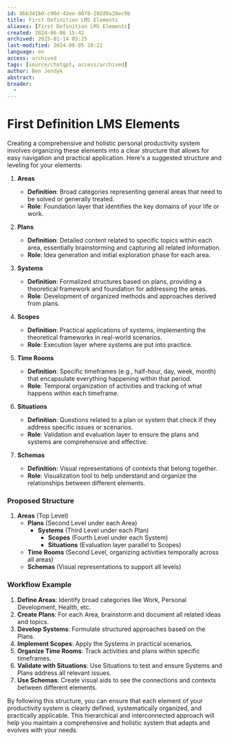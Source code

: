 ```yaml
---
id: 0bb34160-c90d-43ee-8078-202d9a20ec9b
title: First Definition LMS Elements
aliases: [First Definition LMS Elements]
created: 2024-06-06 15:42
archived: 2025-01-14 05:25
last-modified: 2024-08-05 10:21
language: en
access: archived
tags: [source/chatgpt, access/archived]
author: Ben Jendyk
abstract:
broader:
  - 
---
```


# First Definition LMS Elements

Creating a comprehensive and holistic personal productivity system involves organizing these elements into a clear structure that allows for easy navigation and practical application. Here's a suggested structure and leveling for your elements:

1. **Areas**
	- **Definition**: Broad categories representing general areas that need to be solved or generally treated.
	- **Role**: Foundation layer that identifies the key domains of your life or work.

2. **Plans**
	- **Definition**: Detailed content related to specific topics within each area, essentially brainstorming and capturing all related information.
	- **Role**: Idea generation and initial exploration phase for each area.

3. **Systems**
	- **Definition**: Formalized structures based on plans, providing a theoretical framework and foundation for addressing the areas.
	- **Role**: Development of organized methods and approaches derived from plans.

4. **Scopes**
	- **Definition**: Practical applications of systems, implementing the theoretical frameworks in real-world scenarios.
	- **Role**: Execution layer where systems are put into practice.

5. **Time Rooms**
	- **Definition**: Specific timeframes (e.g., half-hour, day, week, month) that encapsulate everything happening within that period.
	- **Role**: Temporal organization of activities and tracking of what happens within each timeframe.

6. **Situations**
	- **Definition**: Questions related to a plan or system that check if they address specific issues or scenarios.
	- **Role**: Validation and evaluation layer to ensure the plans and systems are comprehensive and effective.

7. **Schemas**
	- **Definition**: Visual representations of contexts that belong together.
	- **Role**: Visualization tool to help understand and organize the relationships between different elements.

### Proposed Structure

1. **Areas** (Top Level)
	- **Plans** (Second Level under each Area)
	  - **Systems** (Third Level under each Plan)
		 - **Scopes** (Fourth Level under each System)
		 - **Situations** (Evaluation layer parallel to Scopes)
	- **Time Rooms** (Second Level, organizing activities temporally across all areas)
	- **Schemas** (Visual representations to support all levels)

### Workflow Example

1. **Define Areas**: Identify broad categories like Work, Personal Development, Health, etc.
2. **Create Plans**: For each Area, brainstorm and document all related ideas and topics.
3. **Develop Systems**: Formulate structured approaches based on the Plans.
4. **Implement Scopes**: Apply the Systems in practical scenarios.
5. **Organize Time Rooms**: Track activities and plans within specific timeframes.
6. **Validate with Situations**: Use Situations to test and ensure Systems and Plans address all relevant issues.
7. **Use Schemas**: Create visual aids to see the connections and contexts between different elements.

By following this structure, you can ensure that each element of your productivity system is clearly defined, systematically organized, and practically applicable. This hierarchical and interconnected approach will help you maintain a comprehensive and holistic system that adapts and evolves with your needs.
